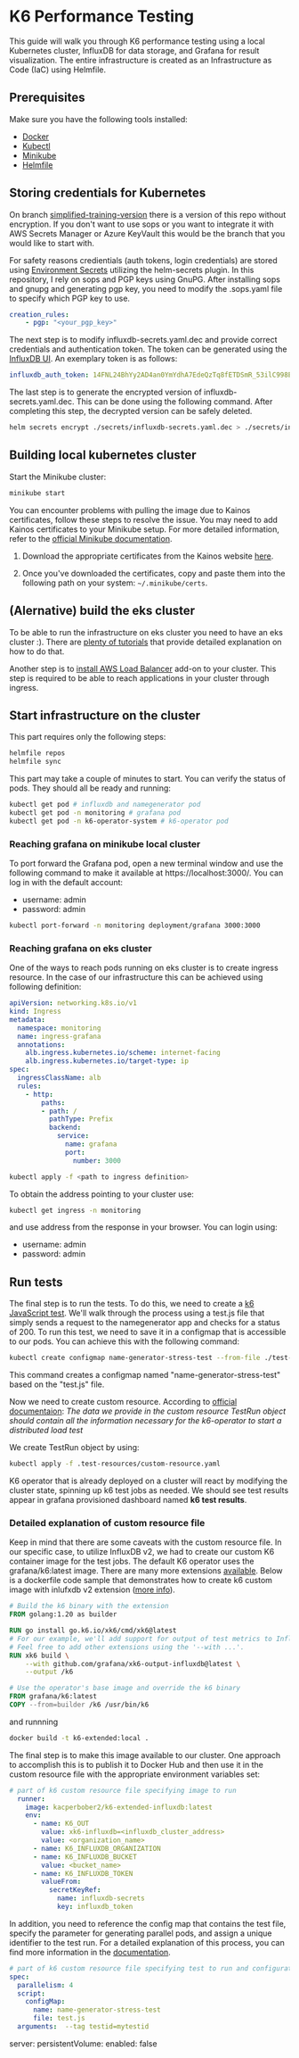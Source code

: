 # K6 Performance Testing

This guide will walk you through K6 performance testing using a local Kubernetes cluster, InfluxDB for data storage, and Grafana for result visualization. The entire infrastructure is created as an Infrastructure as Code (IaC) using Helmfile.

## Prerequisites

Make sure you have the following tools installed:

- [Docker](https://docs.docker.com/get-docker/)
- [Kubectl](https://kubernetes.io/docs/tasks/tools/)
- [Minikube](https://minikube.sigs.k8s.io/docs/start/)
- [Helmfile](https://helmfile.readthedocs.io/en/latest/)

## Storing credentials for Kubernetes

On branch [simplified-training-version](https://github.com/KainosSoftwareLtd/k6-load-testing-infra/tree/simplified-training-version) there is a version of this repo without encryption. If you don't want to use sops or you want to integrate it with AWS Secrets Manager or Azure KeyVault this would be the branch that you would like to start with.

For safety reasons credientials (auth tokens, login credentials) are stored using [Environment Secrets](https://helmfile.readthedocs.io/en/latest/#environment-secrets) utilizing the helm-secrets plugin. In this repository, I rely on sops and PGP keys using GnuPG. After installing sops and gnupg and generating pgp key, you need to modify the .sops.yaml file to specify which PGP key to use.
```yaml
creation_rules:
    - pgp: "<your_pgp_key>"
``` 
The next step is to modify influxdb-secrets.yaml.dec and provide correct credentials and authentication token. The token can be generated using the [InfluxDB UI](https://docs.influxdata.com/influxdb/cloud/admin/tokens/create-token/). An exemplary token is as follows:
```yaml
influxdb_auth_token: 14FNL24BhYy2AD4an0YmYdhA7EdeQzTq8fETDSmR_53ilC998EGohu-efnfLrhMGN0ZzFusqTBTb5SIGRXLsCQ==
```
The last step is to generate the encrypted version of influxdb-secrets.yaml.dec. This can be done using the following command. After completing this step, the decrypted version can be safely deleted.

```bash
helm secrets encrypt ./secrets/influxdb-secrets.yaml.dec > ./secrets/influxdb-secrets.yaml
```

## Building local kubernetes cluster

Start the Minikube cluster:

```bash
minikube start
```

You can encounter problems with pulling the image due to Kainos certificates, follow these steps to resolve the issue. You may need to add Kainos certificates to your Minikube setup. For more detailed information, refer to the [official Minikube documentation](https://minikube.sigs.k8s.io/docs/handbook/vpn_and_proxy/).


1. Download the appropriate certificates from the Kainos website [here](https://kainossoftwareltd.sharepoint.com/systems/Shared%20Documents/Forms/AllItems.aspx?id=%2Fsystems%2FShared%20Documents%2FSystems%20%2D%20Help%2FZscaler%20Docker%20Resources%2FDocker%2DZscaler%2DFixes%2Frunning%2Dcontainer%2Fcerts&viewid=27724728%2D4394%2D4668%2Dbfe4%2D1ba3b33b04f0).

2. Once you've downloaded the certificates, copy and paste them into the following path on your system: `~/.minikube/certs`.

## (Alernative) build the eks cluster

To be able to run the infrastructure on eks cluster you need to have an eks cluster :). There are [plenty of tutorials](https://docs.aws.amazon.com/eks/latest/userguide/getting-started.html) that provide detailed explanation on how to do that.

Another step is to [install AWS Load Balancer](https://docs.aws.amazon.com/eks/latest/userguide/aws-load-balancer-controller.html) add-on to your cluster. This step is required to be able to reach applications in your cluster through ingress.

## Start infrastructure on the cluster

This part requires only the following steps:

```bash
helmfile repos
helmfile sync
```

This part may take a couple of minutes to start. You can verify the status of pods. They should all be ready and running:

```bash
kubectl get pod # influxdb and namegenerator pod
kubectl get pod -n monitoring # grafana pod
kubectl get pod -n k6-operator-system # k6-operator pod
```

### Reaching grafana on minikube local cluster

To port forward the Grafana pod, open a new terminal window and use the following command to make it available at https://localhost:3000/. You can log in with the default account:

- username: admin
- password: admin

```bash
kubectl port-forward -n monitoring deployment/grafana 3000:3000
```

### Reaching grafana on eks cluster
One of the ways to reach pods running on eks cluster is to create ingress resource. In the case of our infrastructure this can be achieved using following definition:

```yaml
apiVersion: networking.k8s.io/v1
kind: Ingress
metadata:
  namespace: monitoring
  name: ingress-grafana
  annotations:
    alb.ingress.kubernetes.io/scheme: internet-facing
    alb.ingress.kubernetes.io/target-type: ip
spec:
  ingressClassName: alb
  rules:
    - http:
        paths:
        - path: /
          pathType: Prefix
          backend:
            service:
              name: grafana
              port:
                number: 3000
```

```bash
kubectl apply -f <path to ingress definition>
```

To obtain the address pointing to your cluster use:

```bash
kubectl get ingress -n monitoring
```
and use address from the response in your browser. You can login using:
- username: admin
- password: admin

## Run tests

The final step is to run the tests. To do this, we need to create a [k6 JavaScript test](https://k6.io/docs/testing-guides/api-load-testing/). We'll walk through the process using a test.js file that simply sends a request to the namegenerator app and checks for a status of 200. To run this test, we need to save it in a configmap that is accessible to our pods. You can achieve this with the following command:

```bash
kubectl create configmap name-generator-stress-test --from-file ./test-resources/test.js
```

This command creates a configmap named "name-generator-stress-test" based on the "test.js" file.

Now we need to create custom resource. According to [official documentaion](https://k6.io/docs/testing-guides/running-distributed-tests/): <i>The data we provide in the custom resource TestRun object should contain all the information necessary for the k6-operator to start a distributed load test</i>

We create TestRun object by using: 

```bash
kubectl apply -f .test-resources/custom-resource.yaml
```

K6 operator that is already deployed on a cluster will react by modifying the cluster state, spinning up k6 test jobs as needed. We should see test results appear in grafana provisioned dashboard named <b>k6 test results</b>. 

### Detailed explanation of custom resource file

Keep in mind that there are some caveats with the custom resource file. In our specific case, to utilize InfluxDB v2, we had to create our custom K6 container image for the test jobs. The default K6 operator uses the grafana/k6:latest image. There are many more extensions [available](https://k6.io/docs/extensions/get-started/explore/). Below is a dockerfile code sample that demonstrates how to create k6 custom image with inlufxdb v2 extension ([more info](https://github.com/grafana/k6-operator#using-extensions)).

```dockerfile
# Build the k6 binary with the extension
FROM golang:1.20 as builder

RUN go install go.k6.io/xk6/cmd/xk6@latest
# For our example, we'll add support for output of test metrics to InfluxDB v2.
# Feel free to add other extensions using the '--with ...'.
RUN xk6 build \
    --with github.com/grafana/xk6-output-influxdb@latest \
    --output /k6

# Use the operator's base image and override the k6 binary
FROM grafana/k6:latest
COPY --from=builder /k6 /usr/bin/k6
```

and runnning 

```bash
docker build -t k6-extended:local .
```

The final step is to make this image available to our cluster. One approach to accomplish this is to publish it to Docker Hub and then use it in the custom resource file with the appropriate environment variables set:

```yaml
# part of k6 custom resource file specifying image to run
  runner:
    image: kacperbober2/k6-extended-influxdb:latest
    env:
      - name: K6_OUT
        value: xk6-influxdb=<influxdb_cluster_address>
        value: <organization_name>
      - name: K6_INFLUXDB_ORGANIZATION
      - name: K6_INFLUXDB_BUCKET
        value: <bucket_name>
      - name: K6_INFLUXDB_TOKEN
        valueFrom:
          secretKeyRef:
            name: influxdb-secrets
            key: influxdb_token
```

In addition, you need to reference the config map that contains the test file, specify the parameter for generating parallel pods, and assign a unique identifier to the test run. For a detailed explanation of this process, you can find more information in the [documentation](https://k6.io/docs/testing-guides/running-distributed-tests/).

```yaml
# part of k6 custom resource file specifying test to run and configuration
spec:
  parallelism: 4
  script:
    configMap:
      name: name-generator-stress-test
      file: test.js
  arguments:  --tag testid=mytestid
```

server:
  persistentVolume:
    enabled: false